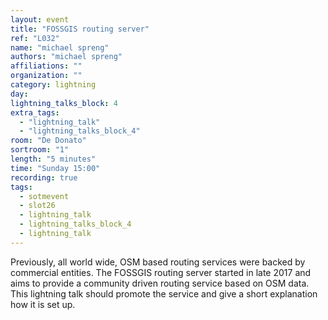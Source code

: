 ```yaml
---
layout: event
title: "FOSSGIS routing server"
ref: "L032"
name: "michael spreng"
authors: "michael spreng"
affiliations: ""
organization: ""
category: lightning
day: 
lightning_talks_block: 4
extra_tags:
  - "lightning_talk"
  - "lightning_talks_block_4"
room: "De Donato"
sortroom: "1"
length: "5 minutes"
time: "Sunday 15:00"
recording: true
tags:
  - sotmevent
  - slot26
  - lightning_talk
  - lightning_talks_block_4
  - lightning_talk
---
```

Previously, all world wide, OSM based routing services were backed by commercial entities. The FOSSGIS routing server started in late 2017 and aims to provide a community driven routing service based on OSM data. This lightning talk should promote the service and give a short explanation how it is set up.